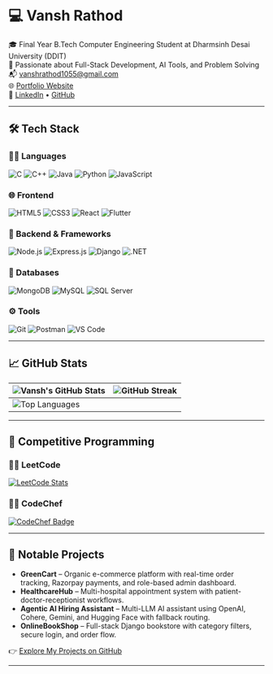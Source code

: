 # 💻 Vansh Rathod

🎓 Final Year B.Tech Computer Engineering Student at Dharmsinh Desai University (DDIT)  
🌱 Passionate about Full-Stack Development, AI Tools, and Problem Solving  
📬 [vanshrathod1055@gmail.com](mailto:vanshrathod1055@gmail.com)  
🌐 [Portfolio Website](https://vanshh13.github.io/VanshRathod-Portfolio)  
🔗 [LinkedIn](https://linkedin.com/in/vansh-rathod-8746b2259) • [GitHub](https://github.com/vanshh13)

---

## 🛠️ Tech Stack

### 👨‍💻 Languages
![C](https://img.shields.io/badge/c-%2300599C.svg?style=for-the-badge&logo=c&logoColor=white)
![C++](https://img.shields.io/badge/c++-%2300599C.svg?style=for-the-badge&logo=c%2B%2B&logoColor=white)
![Java](https://img.shields.io/badge/java-%23ED8B00.svg?style=for-the-badge&logo=java&logoColor=white)
![Python](https://img.shields.io/badge/python-%233776AB.svg?style=for-the-badge&logo=python&logoColor=white)
![JavaScript](https://img.shields.io/badge/javascript-%23323330.svg?style=for-the-badge&logo=javascript&logoColor=%23F7DF1E)

### 🌐 Frontend
![HTML5](https://img.shields.io/badge/html5-%23E34F26.svg?style=for-the-badge&logo=html5&logoColor=white)
![CSS3](https://img.shields.io/badge/css3-%231572B6.svg?style=for-the-badge&logo=css3&logoColor=white)
![React](https://img.shields.io/badge/react-%2320232a.svg?style=for-the-badge&logo=react&logoColor=%2361DAFB)
![Flutter](https://img.shields.io/badge/flutter-%2302569B.svg?style=for-the-badge&logo=flutter&logoColor=white)

### 🔧 Backend & Frameworks
![Node.js](https://img.shields.io/badge/node.js-339933?style=for-the-badge&logo=nodedotjs&logoColor=white)
![Express.js](https://img.shields.io/badge/express.js-%23404d59.svg?style=for-the-badge&logo=express&logoColor=white)
![Django](https://img.shields.io/badge/django-%23092E20.svg?style=for-the-badge&logo=django&logoColor=white)
![.NET](https://img.shields.io/badge/.NET-512BD4?style=for-the-badge&logo=dotnet&logoColor=white)

### 💾 Databases
![MongoDB](https://img.shields.io/badge/mongodb-%234ea94b.svg?style=for-the-badge&logo=mongodb&logoColor=white)
![MySQL](https://img.shields.io/badge/mysql-%2300f.svg?style=for-the-badge&logo=mysql&logoColor=white)
![SQL Server](https://img.shields.io/badge/sql%20server-CC2927?style=for-the-badge&logo=microsoftsqlserver&logoColor=white)

### ⚙️ Tools
![Git](https://img.shields.io/badge/git-%23F05033.svg?style=for-the-badge&logo=git&logoColor=white)
![Postman](https://img.shields.io/badge/Postman-FF6C37?style=for-the-badge&logo=postman&logoColor=white)
![VS Code](https://img.shields.io/badge/Visual%20Studio%20Code-007ACC.svg?style=for-the-badge&logo=visual-studio-code&logoColor=white)

---

## 📈 GitHub Stats

| ![Vansh's GitHub Stats](https://github-readme-stats.vercel.app/api?username=vanshh13&show_icons=true&theme=dark&count_private=true) | ![GitHub Streak](https://github-readme-streak-stats.herokuapp.com/?user=vanshh13&theme=dark) |
|------------------------------------------------------------------------------------------------|------------------------------------------------------------------------|
| ![Top Languages](https://github-readme-stats.vercel.app/api/top-langs/?username=vanshh13&layout=compact&theme=dark) |

---

## 🧠 Competitive Programming

### 👨‍💻 LeetCode  
[![LeetCode Stats](https://leetcard.jacoblin.cool/vansh13?theme=dark&ext=contest)](https://leetcode.com/u/vansh13/)

### 👨‍💻 CodeChef  
[![CodeChef Badge](https://img.shields.io/badge/CodeChef-vanshrathod-5B4638?style=for-the-badge&logo=codechef&logoColor=white)](https://www.codechef.com/users/vanshrathod)

---

## 🚀 Notable Projects

- **GreenCart** – Organic e-commerce platform with real-time order tracking, Razorpay payments, and role-based admin dashboard.  
- **HealthcareHub** – Multi-hospital appointment system with patient-doctor-receptionist workflows.  
- **Agentic AI Hiring Assistant** – Multi-LLM AI assistant using OpenAI, Cohere, Gemini, and Hugging Face with fallback routing.  
- **OnlineBookShop** – Full-stack Django bookstore with category filters, secure login, and order flow.

👉 [Explore My Projects on GitHub](https://github.com/vanshh13?tab=repositories)

---

<!-- Thanks for visiting! -->
